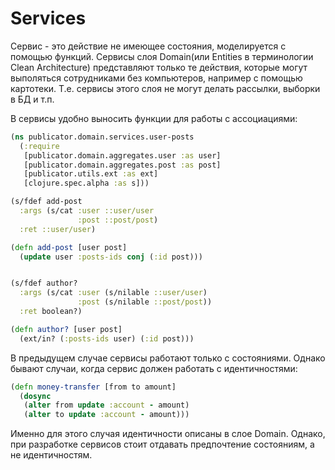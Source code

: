 # Services

Сервис - это действие не имеющее состояния, моделируется с помощью функций.
Сервисы слоя Domain(или Entities в терминологии Clean Architecture) представляют
только те действия, которые могут выполяться сотрудниками без компьютеров,
например с помощью картотеки. Т.е. сервисы этого слоя не могут делать рассылки, выборки в БД и т.п.

В сервисы удобно выносить функции для работы с ассоциациями:

```clojure
(ns publicator.domain.services.user-posts
  (:require
   [publicator.domain.aggregates.user :as user]
   [publicator.domain.aggregates.post :as post]
   [publicator.utils.ext :as ext]
   [clojure.spec.alpha :as s]))

(s/fdef add-post
  :args (s/cat :user ::user/user
               :post ::post/post)
  :ret ::user/user)

(defn add-post [user post]
  (update user :posts-ids conj (:id post)))


(s/fdef author?
  :args (s/cat :user (s/nilable ::user/user)
               :post (s/nilable ::post/post))
  :ret boolean?)

(defn author? [user post]
  (ext/in? (:posts-ids user) (:id post)))
```

В предыдущем случае сервисы работают только с состояниями.
Однако бывают случаи, когда сервис должен работать с идентичностями:

```clojure
(defn money-transfer [from to amount]
  (dosync
   (alter from update :account - amount)
   (alter to update :account - amount)))
```

Именно для этого случая идентичности описаны в слое Domain.
Однако, при разработке сервисов стоит отдавать предпочтение состояниям, а не идентичностям.
